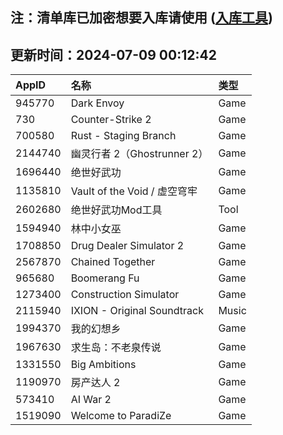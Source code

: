 ## 注：清单库已加密想要入库请使用 ([入库工具](https://github.com/BlankTMing/ManifestAutoUpdate/releases))

## 更新时间：2024-07-09 00:12:42
| AppID | 名称 | 类型  |
| :-------------------- | :----------------------------- | :----------- |
| 945770 | Dark Envoy| Game |
| 730 | Counter-Strike 2| Game |
| 700580 | Rust - Staging Branch| Game |
| 2144740 | 幽灵行者 2（Ghostrunner 2）| Game |
| 1696440 | 绝世好武功| Game |
| 1135810 | Vault of the Void / 虚空穹牢| Game |
| 2602680 | 绝世好武功Mod工具| Tool |
| 1594940 | 林中小女巫| Game |
| 1708850 | Drug Dealer Simulator 2| Game |
| 2567870 | Chained Together| Game |
| 965680 | Boomerang Fu| Game |
| 1273400 | Construction Simulator| Game |
| 2115940 | IXION - Original Soundtrack| Music |
| 1994370 | 我的幻想乡| Game |
| 1967630 | 求生岛：不老泉传说| Game |
| 1331550 | Big Ambitions| Game |
| 1190970 | 房产达人 2| Game |
| 573410 | AI War 2| Game |
| 1519090 | Welcome to ParadiZe| Game |
